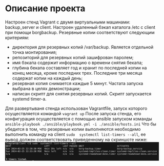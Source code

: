 # Описание проекта

Настроен стенд Vagrant с двумя виртуальными машинами: backup_server и client.
Настроен удаленный бэкап каталога /etc c client при помощи borgbackup. Резервные копии соответствуют следующим критериям:  
- директория для резервных копий /var/backup. Является отдельной точка монтирования;
- репозиторий для резервных копий зашифрован паролем;
- имя бэкапа содержит информацию о времени снятия бекапа;
- глубина бекапа составляет год и хранит по последней копии на конец месяца, кроме последних трех. Последние три месяца содержат копии на каждый день;
- резервная копия снимается каждые 5 минут. Частата запуска выбрана в целях демонстрации;
- написан скрипт для снятия резервных копий. Скрипт запускается systemd timer-а.

Для развертываня стенда использован Vagrantfile, запуск которого осуществляется командой  ```vagrant up``` 
После запуска стенда, его конфигурация осуществляется с помощью ansible запуском команды ```ansible-playbook ./ansible/playbook.yml -i ./ansible/hosts.ini```
Что бы убедится в том, что резервные копии выполняются необходимо выполнить команду на client ```sudo  systemctl list-timers --all```, ее вывод должен соответствовать приведенному на скриншоте ниже:
<img src="images/input_systemctl_list-timers.jpg" alt="sudo  systemctl list-timers --all">